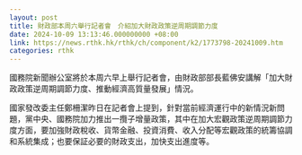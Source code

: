 ```yaml
---
layout: post
title: 財政部本周六舉行記者會　介紹加大財政政策逆周期調節力度
date: 2024-10-09 13:13:46.000000000 +08:00
link: https://news.rthk.hk/rthk/ch/component/k2/1773798-20241009.htm
categories: rthk
---
```


國務院新聞辦公室將於本周六早上舉行記者會，由財政部部長藍佛安講解「加大財政政策逆周期調節力度、推動經濟高質量發展」情況。

國家發改委主任鄭柵潔昨日在記者會上提到，針對當前經濟運行中的新情況新問題，黨中央、國務院加力推出一攬子增量政策，其中在加大宏觀政策逆周期調節力度方面，要加強財政稅收、貨幣金融、投資消費、收入分配等宏觀政策的統籌協調和系統集成；也要保証必要的財政支出，加快支出進度等。
